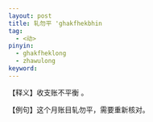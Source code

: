 ```yaml
---
layout: post
title: 轧勿平 'ghakfhekbhin
tag:
  - <动>
pinyin: 
  - ghakfheklong
  - zhawulong
keyword: 
---
```


 
【释义】收支账不平衡 。                
                                                
【例句】这个月账目轧勿平，需要重新核对。       

 
